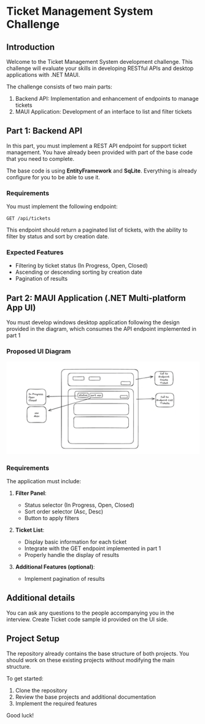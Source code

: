 # Ticket Management System Challenge

## Introduction

Welcome to the Ticket Management System development challenge. This challenge will evaluate your skills in developing RESTful APIs and desktop applications with .NET MAUI.

The challenge consists of two main parts:
1. Backend API: Implementation and enhancement of endpoints to manage tickets
2. MAUI Application: Development of an interface to list and filter tickets

## Part 1: Backend API

In this part, you must implement a REST API endpoint for support ticket management. You have already been provided with part of the base code that you need to complete.

The base code is using **EntityFramework** and **SqLite**. Everything is already configure for you to be able to use it.

### Requirements

You must implement the following endpoint:

```
GET /api/tickets
```

This endpoint should return a paginated list of tickets, with the ability to filter by status and sort by creation date. 

### Expected Features

- Filtering by ticket status (In Progress, Open, Closed)
- Ascending or descending sorting by creation date
- Pagination of results

## Part 2: MAUI Application (.NET Multi-platform App UI)

You must develop windows desktop application following the design provided in the diagram, which consumes the API endpoint implemented in part 1

### Proposed UI Diagram
![UIDiagram](img/Ui.png)

### Requirements

The application must include:

1. **Filter Panel**:
   - Status selector (In Progress, Open, Closed)
   - Sort order selector (Asc, Desc)
   - Button to apply filters

2. **Ticket List**:
   - Display basic information for each ticket
   - Integrate with the GET endpoint implemented in part 1
   - Properly handle the display of results

3. **Additional Features (optional)**:
   - Implement pagination of results

## Additional details
You can ask any questions to the people accompanying you in the interview.
Create Ticket code sample id provided on the UI side.


## Project Setup

The repository already contains the base structure of both projects. You should work on these existing projects without modifying the main structure.

To get started:
1. Clone the repository
2. Review the base projects and additional documentation
3. Implement the required features

Good luck!
